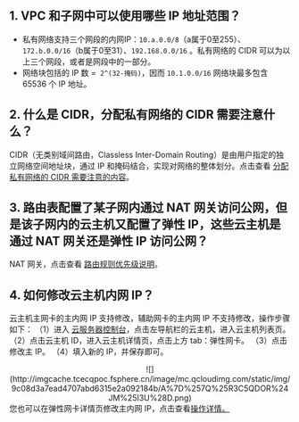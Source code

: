 ## 1. VPC 和子网中可以使用哪些 IP 地址范围？
- 私有网络支持三个网段的内网IP：`10.a.0.0/8`（a属于0至255）、`172.b.0.0/16`（b属于0至31）、`192.168.0.0/16` 。私有网络的 CIDR 可以为以上三个网段，或者是网段中的一部分。
- 网络块包括的 IP 数 =` 2^(32-掩码)`，因而 `10.1.0.0/16` 网络块最多包含 65536 个 IP 地址。

## 2. 什么是 CIDR，分配私有网络的 CIDR 需要注意什么？
CIDR（无类别域间路由，Classless Inter-Domain Routing）是由用户指定的独立网络空间地址块，通过 IP 和掩码结合，实现对网络的整体划分。点击查看 <a href="/doc/product/215/4927#cidr" target="_blank">分配私有网络的 CIDR 需要注意的内容</a>。

## 3. 路由表配置了某子网内通过 NAT 网关访问公网，但是该子网内的云主机又配置了弹性 IP，这些云主机是通过 NAT 网关还是弹性 IP 访问公网？
NAT 网关，点击查看 <a href="/doc/product/215/4954#.E8.B7.AF.E7.94.B1.E8.A7.84.E5.88.99.E4.BC.98.E5.85.88.E7.BA.A7" target="_blank">路由规则优先级说明</a>。

## 4. 如何修改云主机内网 IP？
云主机主网卡的主内网 IP 支持修改，辅助网卡的主内网 IP 不支持修改，操作步骤如下：
（1）进入 <a href="http://console.tcecqpoc.fsphere.cn/cvm/" target="_blank">云服务器控制台</a>，点击左导航栏的云主机，进入云主机列表页。
（2）点击云主机 ID，进入云主机详情页，点击上方 tab：弹性网卡。
（3）点击修改主 IP。
（4）填入新的 IP，并保存即可。
<div style="text-align:center">
![](http://imgcache.tcecqpoc.fsphere.cn/image/mc.qcloudimg.com/static/img/9c08d3a7ead4707abd6315e2a092184b/A%7D%257Q%25R3C5QDOR%24JM%25I3U%28D.png)

</div>
您也可以在弹性网卡详情页修改主内网 IP，点击查看<a href="/doc/product/215/6513#.E4.BF.AE.E6.94.B9.E4.B8.BB.E5.86.85.E7.BD.91ip" target="_blank">操作详情。</a>